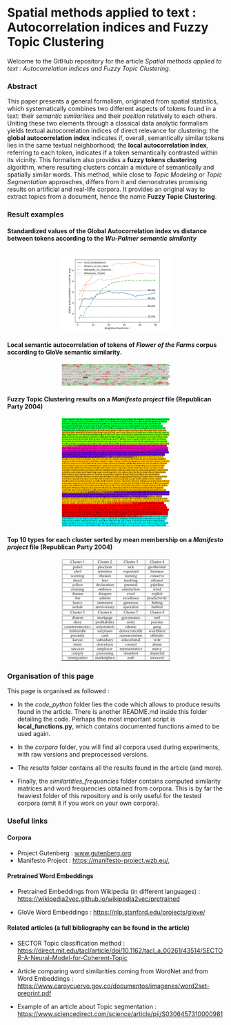 # Spatial methods applied to text : Autocorrelation indices and Fuzzy Topic Clustering

Welcome to the GitHub repository for the article 
*Spatial methods applied to text : Autocorrelation indices and Fuzzy Topic Clustering*.

### Abstract 

This paper presents a general formalism, originated from spatial statistics, which systematically combines two different 
aspects of tokens found in a text: their *semantic similarities* and their *position* relatively to each others. 
Uniting these two elements through a classical data analytic formalism yields textual autocorrelation indices of direct 
relevance for clustering: the **global autocorrelation index** indicates if, overall, semantically similar tokens lies 
in the same textual neighborhood; the **local autocorrelation index**, referring to each token, indicates if a token 
semantically contrasted within its vicinity. This formalism also provides a **fuzzy tokens clustering** algorithm, where 
resulting clusters contain a mixture of semantically and spatially similar words. This method, while close to 
*Topic Modeling* or *Topic Segmentation* approaches, differs from it and demonstrates promising results on artificial 
and real-life corpora. It provides an original way to extract topics from a document, hence the name 
**Fuzzy Topic Clustering**.

### Result examples

#### Standardized values of the Global Autocorrelation index vs distance between tokens according to the *Wu-Palmer semantic similarity*

<p align="center">
<img src="results/fig/3.1_autocor50_wup.png" alt="tokens" style="width:50%">
</p>

#### Local semantic autocorrelation of tokens of *Flower of the Farms* corpus according to GloVe semantic similarity.

<p align="center">
<img src="results/fig/lisa.png" alt="tokens" style="width:50%">
</p>

#### Fuzzy Topic Clustering results on a *Manifesto project* file (Republican Party 2004)

<p align="center">
<img src="results/fig/manifesto_clust.png" alt="tokens" style="width:50%">
</p>

#### Top 10 types for each cluster sorted by mean membership on a *Manifesto project* file (Republican Party 2004)

<p align="center">
<img src="results/fig/clust_table.png" alt="cluster" style="width:50%">
</p>

### Organisation of this page

This page is organised as followed :

* In the *code_python* folder lies the code which allows to produce results found in the article. There is another 
  README.md inside this folder detailing the code. Perhaps the most important script is 
  **local_functions.py**, which contains documented functions aimed to be used again.

* In the *corpora* folder, you will find all corpora used during experiments, with raw versions and preprocessed 
  versions.

* The *results* folder contains all the results found in the article (and more).

* Finally, the *similartities_frequencies* folder contains computed similarity matrices and word frequencies obtained
  from corpora. This is by far the heaviest folder of this repository and is only useful for the tested corpora 
  (omit it if you work on your own corpora).
  
### Useful links

#### Corpora 

* Project Gutenberg : www.gutenberg.org
* Manifesto Project : https://manifesto-project.wzb.eu/,

#### Pretrained Word Embeddings

* Pretrained Embeddings from Wikipedia (in different languages) : 
  https://wikipedia2vec.github.io/wikipedia2vec/pretrained
  
* GloVe Word Embeddings : https://nlp.stanford.edu/projects/glove/

#### Related articles (a full bibliography can be found in the article)

* SECTOR Topic classification method :
  https://direct.mit.edu/tacl/article/doi/10.1162/tacl_a_00261/43514/SECTOR-A-Neural-Model-for-Coherent-Topic

* Article comparing word similarities coming from WordNet and from Word Embeddings : 
  https://www.caroycuervo.gov.co/documentos/imagenes/word2set-preprint.pdf
  
* Example of an article about Topic segmentation : 
  https://www.sciencedirect.com/science/article/pii/S0306457310000981
  
